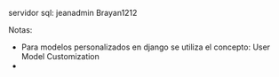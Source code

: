 servidor sql:
jeanadmin
Brayan1212

Notas:
- Para modelos personalizados en django se utiliza el concepto: User Model Customization
- 